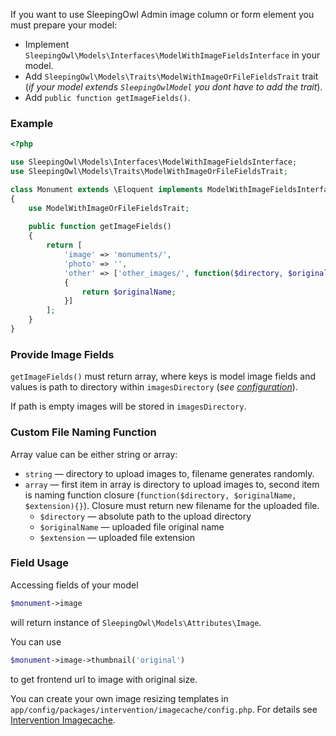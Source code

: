 If you want to use SleepingOwl Admin image column or form element you must prepare your model:
 - Implement `SleepingOwl\Models\Interfaces\ModelWithImageFieldsInterface` in your model.
 - Add `SleepingOwl\Models\Traits\ModelWithImageOrFileFieldsTrait` trait (*if your model extends `SleepingOwlModel` you dont have to add the trait*).
 - Add `public function getImageFields()`.
 
### Example 

```php
<?php

use SleepingOwl\Models\Interfaces\ModelWithImageFieldsInterface;
use SleepingOwl\Models\Traits\ModelWithImageOrFileFieldsTrait;

class Monument extends \Eloquent implements ModelWithImageFieldsInterface
{
	use ModelWithImageOrFileFieldsTrait;
	
	public function getImageFields()
	{
		return [
			'image' => 'monuments/',
			'photo' => '',
			'other' => ['other_images/', function($directory, $originalName, $extension)
			{
				return $originalName;
			}]
		];
	}
}
```

### Provide Image Fields

`getImageFields()` must return array, where keys is model image fields and values is path to directory within `imagesDirectory` (*see [configuration](../Getting_Started/Configuration.html)*).

If path is empty images will be stored in `imagesDirectory`.

### Custom File Naming Function

Array value can be either string or array:

- `string` &mdash; directory to upload images to, filename generates randomly.
- `array` &mdash; first item in array is directory to upload images to, second item is naming function closure (`function($directory, $originalName, $extension){}`). Closure must return new filename for the uploaded file.
	- `$directory` &mdash; absolute path to the upload directory
	- `$originalName` &mdash; uploaded file original name
	- `$extension` &mdash; uploaded file extension

### Field Usage

Accessing fields of your model

```php
$monument->image
```

will return instance of `SleepingOwl\Models\Attributes\Image`.

You can use

```php
$monument->image->thumbnail('original')
```

to get frontend url to image with original size.

You can create your own image resizing templates in `app/config/packages/intervention/imagecache/config.php`. For details see [Intervention Imagecache](http://image.intervention.io/).